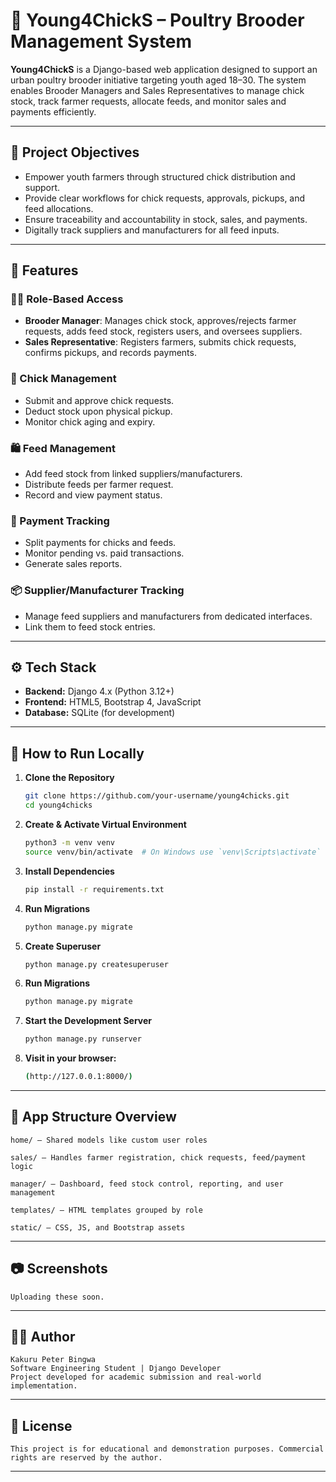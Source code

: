 # 🐣 Young4ChickS – Poultry Brooder Management System

**Young4ChickS** is a Django-based web application designed to support an urban poultry brooder initiative targeting youth aged 18–30. The system enables Brooder Managers and Sales Representatives to manage chick stock, track farmer requests, allocate feeds, and monitor sales and payments efficiently.

---

## 🎯 Project Objectives

- Empower youth farmers through structured chick distribution and support.
- Provide clear workflows for chick requests, approvals, pickups, and feed allocations.
- Ensure traceability and accountability in stock, sales, and payments.
- Digitally track suppliers and manufacturers for all feed inputs.

---

## 🧩 Features

### 🧑‍💼 Role-Based Access
- **Brooder Manager**: Manages chick stock, approves/rejects farmer requests, adds feed stock, registers users, and oversees suppliers.
- **Sales Representative**: Registers farmers, submits chick requests, confirms pickups, and records payments.

### 🐥 Chick Management
- Submit and approve chick requests.
- Deduct stock upon physical pickup.
- Monitor chick aging and expiry.

### 🛍️ Feed Management
- Add feed stock from linked suppliers/manufacturers.
- Distribute feeds per farmer request.
- Record and view payment status.

### 🧾 Payment Tracking
- Split payments for chicks and feeds.
- Monitor pending vs. paid transactions.
- Generate sales reports.

### 📦 Supplier/Manufacturer Tracking
- Manage feed suppliers and manufacturers from dedicated interfaces.
- Link them to feed stock entries.

---

## ⚙️ Tech Stack

- **Backend:** Django 4.x (Python 3.12+)
- **Frontend:** HTML5, Bootstrap 4, JavaScript
- **Database:** SQLite (for development)

---

## 🚀 How to Run Locally

1. **Clone the Repository**
   ```bash
   git clone https://github.com/your-username/young4chicks.git
   cd young4chicks
2. **Create & Activate Virtual Environment**
   ```bash
   python3 -m venv venv
   source venv/bin/activate  # On Windows use `venv\Scripts\activate`
3. **Install Dependencies**
   ```bash
   pip install -r requirements.txt
4. **Run Migrations**
   ```bash
   python manage.py migrate
5. **Create Superuser**
   ```bash
   python manage.py createsuperuser
6. **Run Migrations**
   ```bash
   python manage.py migrate
7. **Start the Development Server**
   ```bash
   python manage.py runserver
8. **Visit in your browser:**
   ```bash
   (http://127.0.0.1:8000/)
---

## 📁 App Structure Overview
   

    home/ – Shared models like custom user roles
  
    sales/ – Handles farmer registration, chick requests, feed/payment logic
  
    manager/ – Dashboard, feed stock control, reporting, and user management
  
    templates/ – HTML templates grouped by role
  
    static/ – CSS, JS, and Bootstrap assets
---

## 📷 Screenshots
    Uploading these soon.
---

## 🧑‍🎓 Author
    Kakuru Peter Bingwa
    Software Engineering Student | Django Developer
    Project developed for academic submission and real-world implementation.
---

## 📄 License
    This project is for educational and demonstration purposes. Commercial rights are reserved by the author.
---
